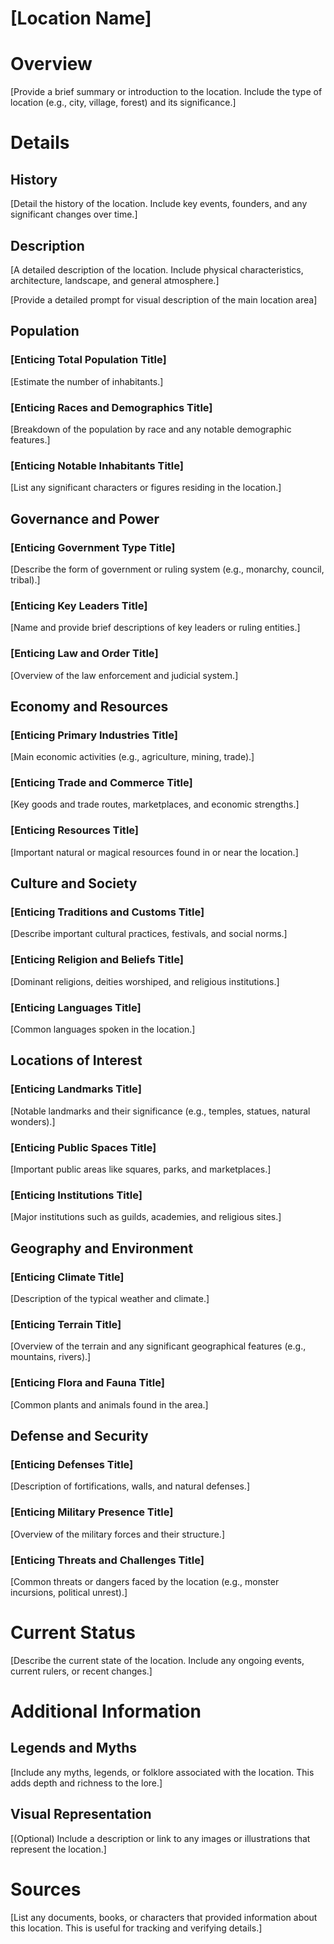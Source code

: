 # [Location Name]

# Overview

[Provide a brief summary or introduction to the location. Include the type of location (e.g., city, village, forest) and its significance.]

# Details

## History

[Detail the history of the location. Include key events, founders, and any significant changes over time.]

## Description

[A detailed description of the location. Include physical characteristics, architecture, landscape, and general atmosphere.]

[Provide a detailed prompt for visual description of the main location area]

## Population

### [Enticing Total Population Title]

[Estimate the number of inhabitants.]

### [Enticing Races and Demographics Title]

[Breakdown of the population by race and any notable demographic features.]

### [Enticing Notable Inhabitants Title]

[List any significant characters or figures residing in the location.]

## Governance and Power

### [Enticing Government Type Title]

[Describe the form of government or ruling system (e.g., monarchy, council, tribal).]

### [Enticing Key Leaders Title]

[Name and provide brief descriptions of key leaders or ruling entities.]

### [Enticing Law and Order Title]

[Overview of the law enforcement and judicial system.]

## Economy and Resources

### [Enticing Primary Industries Title]

[Main economic activities (e.g., agriculture, mining, trade).]

### [Enticing Trade and Commerce Title]

[Key goods and trade routes, marketplaces, and economic strengths.]

### [Enticing Resources Title]

[Important natural or magical resources found in or near the location.]

## Culture and Society

### [Enticing Traditions and Customs Title]

[Describe important cultural practices, festivals, and social norms.]

### [Enticing Religion and Beliefs Title]

[Dominant religions, deities worshiped, and religious institutions.]

### [Enticing Languages Title]

[Common languages spoken in the location.]

## Locations of Interest

### [Enticing Landmarks Title]

[Notable landmarks and their significance (e.g., temples, statues, natural wonders).]

### [Enticing Public Spaces Title]

[Important public areas like squares, parks, and marketplaces.]

### [Enticing Institutions Title]

[Major institutions such as guilds, academies, and religious sites.]

## Geography and Environment

### [Enticing Climate Title]

[Description of the typical weather and climate.]

### [Enticing Terrain Title]

[Overview of the terrain and any significant geographical features (e.g., mountains, rivers).]

### [Enticing Flora and Fauna Title]

[Common plants and animals found in the area.]

## Defense and Security

### [Enticing Defenses Title]

[Description of fortifications, walls, and natural defenses.]

### [Enticing Military Presence Title]

[Overview of the military forces and their structure.]

### [Enticing Threats and Challenges Title]

[Common threats or dangers faced by the location (e.g., monster incursions, political unrest).]

# Current Status

[Describe the current state of the location. Include any ongoing events, current rulers, or recent changes.]

# Additional Information

## Legends and Myths

[Include any myths, legends, or folklore associated with the location. This adds depth and richness to the lore.]

## Visual Representation

[(Optional) Include a description or link to any images or illustrations that represent the location.]

# Sources

[List any documents, books, or characters that provided information about this location. This is useful for tracking and verifying details.]
